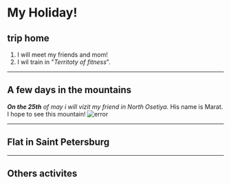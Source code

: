 # My Holiday!

## trip home
1. I will meet my friends and mom!
2. I wil train in "*Territoty of fitness*".
---
## A few days in the mountains
_**On the 25th** of may i will vizit my friend in North Osetiya._ His name is Marat.
I hope to see this mountain!
![error](mountain.jpg)

---
## Flat in Saint Petersburg

---
## Others activites